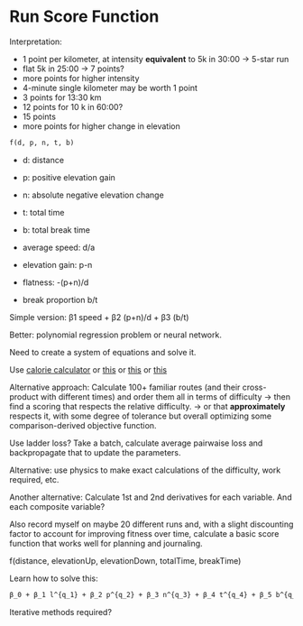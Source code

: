# Run Score Function

Interpretation:

* 1 point per kilometer, at intensity __equivalent__ to 5k in 30:00 -> 5-star run
* flat 5k in 25:00 -> 7 points?
* more points for higher intensity
* 4-minute single kilometer may be worth 1 point
* 3 points for 13:30 km
* 12 points for 10 k in 60:00?
* 15 points
* more points for higher change in elevation

```tex
f(d, p, n, t, b)
```

* d: distance
* p: positive elevation gain
* n: absolute negative elevation change
* t: total time
* b: total break time

* average speed: d/a
* elevation gain: p-n
* flatness: -(p+n)/d
* break proportion b/t

Simple version: β1 speed + β2 (p+n)/d + β3 (b/t)

Better: polynomial regression problem or neural network.

Need to create a system of equations and solve it.

Use [calorie calculator](https://runbundle.com/tools/running-calorie-calculator) or [this](https://www.omnicalculator.com/sports/running-calorie) or [this](https://runnersconnect.net/calories/) or [this](http://hikingscience.blogspot.com/p/calculate-calories-burned_22.html)

Alternative approach: Calculate 100+ familiar routes (and their cross-product with different times) and order them all in terms of difficulty -> then find a scoring that respects the relative difficulty. -> or that __approximately__ respects it, with some degree of tolerance but overall optimizing some comparison-derived objective function.

Use ladder loss? Take a batch, calculate average pairwaise loss and backpropagate that to update the parameters.

Alternative: use physics to make exact calculations of the difficulty, work required, etc.

Another alternative: Calculate 1st and 2nd derivatives for each variable. And each composite variable?

Also record myself on maybe 20 different runs and, with a slight discounting factor to account for improving fitness over time, calculate a basic score function that works well for planning and journaling.

f(distance, elevationUp, elevationDown, totalTime, breakTime)

Learn how to solve this:

```tex
β_0 + β_1 l^{q_1} + β_2 p^{q_2} + β_3 n^{q_3} + β_4 t^{q_4} + β_5 b^{q_5} 
```

Iterative methods required?
